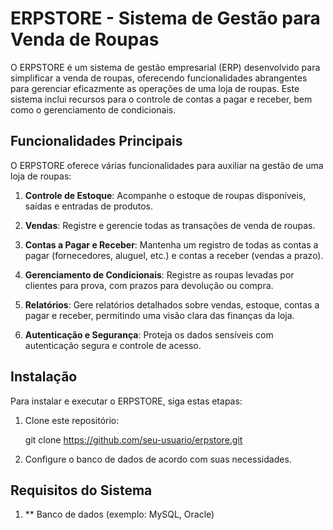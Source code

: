 # ERPSTORE - Sistema de Gestão para Venda de Roupas

O ERPSTORE é um sistema de gestão empresarial (ERP) desenvolvido para simplificar a venda de roupas, oferecendo funcionalidades abrangentes para gerenciar eficazmente as operações de uma loja de roupas. Este sistema inclui recursos para o controle de contas a pagar e receber, bem como o gerenciamento de condicionais.

## Funcionalidades Principais

O ERPSTORE oferece várias funcionalidades para auxiliar na gestão de uma loja de roupas:

1. **Controle de Estoque**: Acompanhe o estoque de roupas disponíveis, saídas e entradas de produtos.

2. **Vendas**: Registre e gerencie todas as transações de venda de roupas.

3. **Contas a Pagar e Receber**: Mantenha um registro de todas as contas a pagar (fornecedores, aluguel, etc.) e contas a receber (vendas a prazo).

4. **Gerenciamento de Condicionais**: Registre as roupas levadas por clientes para prova, com prazos para devolução ou compra.

5. **Relatórios**: Gere relatórios detalhados sobre vendas, estoque, contas a pagar e receber, permitindo uma visão clara das finanças da loja.

6. **Autenticação e Segurança**: Proteja os dados sensíveis com autenticação segura e controle de acesso.

## Instalação

Para instalar e executar o ERPSTORE, siga estas etapas:

1. Clone este repositório:

   git clone https://github.com/seu-usuario/erpstore.git

2. Configure o banco de dados de acordo com suas necessidades.

## Requisitos do Sistema

1. \*\* Banco de dados (exemplo: MySQL, Oracle)
